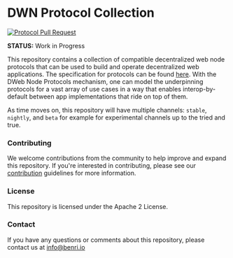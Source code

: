# DWN Protocol Collection

[![Protocol Pull Request](https://github.com/benri-io/dwn-protocols/actions/workflows/test-pr.yaml/badge.svg)](https://github.com/benri-io/dwn-protocols/actions/workflows/test-pr.yaml)

**STATUS:** Work in Progress

This repository contains a collection of compatible decentralized web node
protocols that can be used to build and operate decentralized web applications.
The specification for protocols can be found
[here](https://identity.foundation/decentralized-web-node/spec/#protocols). With
the DWeb Node Protocols mechanism, one can model the underpinning protocols for
a vast array of use cases in a way that enables interop-by-default between app
implementations that ride on top of them.

As time moves on, this repository will have multiple channels: `stable`,
`nightly`, and `beta` for example for experimental channels up to the tried and
true.

### Contributing

We welcome contributions from the community to help improve and expand this repository. If you're interested in contributing, please see our [contribution](CONTRIBUTING.md) guidelines for more information.

### License

This repository is licensed under the Apache 2 License.

### Contact

If you have any questions or comments about this repository, please contact us
at info@benri.io
